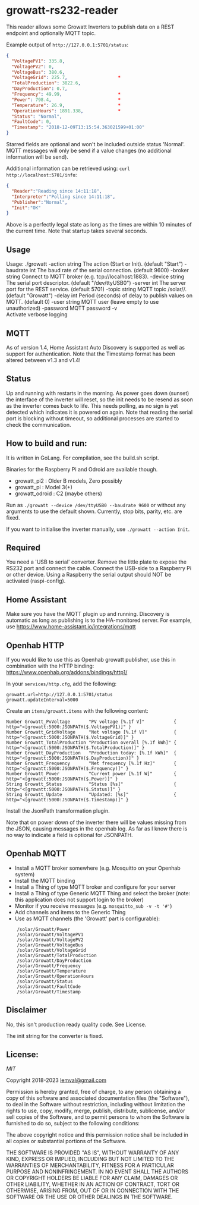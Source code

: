 # growatt-rs232-reader

This reader allows some Growatt Inverters to publish data on a REST endpoint and optionally MQTT topic.

Example output of ```http://127.0.0.1:5701/status```:
```json
{
  "VoltagePV1": 335.8,
  "VoltagePV2": 0,
  "VoltageBus": 380.6,
  "VoltageGrid": 225.7,                   *
  "TotalProduction": 3822.6,              
  "DayProduction": 0.7,
  "Frequency": 49.99,                     *
  "Power": 798.4,                         *
  "Temperature": 26.9,                    *
  "OperationHours": 1891.338,             *
  "Status": "Normal",
  "FaultCode": 0,
  "Timestamp": "2018-12-09T13:15:54.363021599+01:00"
}
```
Starred fields are optional and won't be included outside status 'Normal'.
MQTT messages will only be send if a value changes (no additional information will be send).

Additional information can be retrieved using: ```curl http://localhost:5701/info```:

```json
{
  "Reader":"Reading since 14:11:18",
  "Interpreter":"Polling since 14:11:18",
  "Publisher":"Normal",
  "Init":"OK"
}
```

Above is a perfectly legal state as long as the times are within 10 minutes of the current time. Note that startup takes several seconds.

## Usage

Usage: ./growatt <options>
  -action string
        The action (Start or Init). (default "Start")
  -baudrate int
        The baud rate of the serial connection. (default 9600)
  -broker string
        Connect to MQTT broker (e.g. tcp://localhost:1883).
  -device string
        The serial port descriptor. (default "/dev/ttyUSB0")
  -server int
        The server port for the REST service. (default 5701)
  -topic string
        MQTT topic /solar/<topic>/<item>. (default "Growatt")
  -delay int
        Period (seconds) of delay to publish values on MQTT. (default 0)
  -user string
		MQTT user (leave empty to use unauthorized)
  -password
		MQTT password
  -v    
		Activate verbose logging

## MQTT

As of version 1.4, Home Assistant Auto Discovery is supported as well as support for authentication.
Note that the Timestamp format has been altered between v1.3 and v1.4!

## Status

Up and running with restarts in the morning. As power goes down (sunset) the interface of the inverter will reset, so the init needs to be resend as soon as the inverter comes back to life. This needs polling, as no sign is yet detected which indicates it is powered on again. Note that reading the serial port is blocking without timeout, so additional processes are started to check the communication.

## How to build and run:

It is written in GoLang. For compilation, see the build.sh script.

Binaries for the Raspberry Pi and Odroid are available though.
* growatt_pi2 : Older B models, Zero possibly
* growatt_pi : Model 3(+)
* growatt_odroid : C2 (maybe others)

Run as ```./growatt --device /dev/ttyUSB0 --baudrate 9600``` or without any arguments to use the default shown.
Currently, stop bits, parity, etc. are fixed.

If you want to initialise the inverter manually, use ```./growatt --action Init```.
 
## Required

You need a 'USB to serial' converter. Remove the little plate to expose the RS232 port and connect the cable. Connect the USB-side to a Raspberry Pi or other device. Using a Raspberry the serial output should NOT be activated (raspi-config).

## Home Assistant

Make sure you have the MQTT plugin up and running. Discovery is automatic as long as publishing is to the HA-monitored server. For example, use https://www.home-assistant.io/integrations/mqtt

## Openhab HTTP

If you would like to use this as Openhab growatt publisher, use this in combination with the HTTP binding: https://www.openhab.org/addons/bindings/http1/

In your ```services/http.cfg```, add the following:
```
growatt.url=http://127.0.0.1:5701/status
growatt.updateInterval=5000
```

Create an ```items/growatt.items``` with the following content:
```
Number Growatt_PvVoltage       "PV voltage [%.1f V]"           { http="<[growatt:5000:JSONPATH($.VoltagePV1)]" }
Number Growatt_GridVoltage     "Net voltage [%.1f V]"          { http="<[growatt:5000:JSONPATH($.VoltageGrid)]" }
Number Growatt_TotalProduction "Production overall [%.1f kWh]" { http="<[growatt:5000:JSONPATH($.TotalProduction)]" }
Number Growatt_DayProduction   "Production today: [%.1f kWh]"  { http="<[growatt:5000:JSONPATH($.DayProduction)]" }
Number Growatt_Frequency       "Net frequency [%.1f Hz]"       { http="<[growatt:5000:JSONPATH($.Frequency)]" }
Number Growatt_Power           "Current power [%.1f W]"        { http="<[growatt:5000:JSONPATH($.Power)]" }
String Growatt_Status          "Status [%s]"                   { http="<[growatt:5000:JSONPATH($.Status)]" }
String Growatt_Update          "Updated: [%s]"                 { http="<[growatt:5000:JSONPATH($.Timestamp)]" }
```

Install the JsonPath transformation plugin.

Note that on power down of the inverter there will be values missing from the JSON, causing messages in the openhab log. As far as I know there is no way to indicate a field is optional for JSONPATH.

## Openhab MQTT

* Install a MQTT broker somewhere (e.g. Mosquitto on your Openhab system)
* Install the MQTT binding
* Install a Thing of type MQTT broker and configure for your server
* Install a Thing of type Generic MQTT Thing and select the broker
  (note: this application does not support login to the broker)
* Monitor if you receive messages (e.g. `mosquitto_sub -v -t '#'`)
* Add channels and items to the Generic Thing
* Use as MQTT channels (the 'Growatt' part is configurable):
```
	/solar/Growatt/Power         
	/solar/Growatt/VoltagePV1    
	/solar/Growatt/VoltagePV2    
	/solar/Growatt/VoltageBus    
	/solar/Growatt/VoltageGrid   
	/solar/Growatt/TotalProduction
	/solar/Growatt/DayProduction 
	/solar/Growatt/Frequency     
	/solar/Growatt/Temperature   
	/solar/Growatt/OperationHours
	/solar/Growatt/Status        
	/solar/Growatt/FaultCode     
	/solar/Growatt/Timestamp
```

## Disclaimer

No, this isn't production ready quality code. See License.

The init string for the converter is fixed. 

## License:

*MIT*

Copyright 2018-2023 lemval@gmail.com

Permission is hereby granted, free of charge, to any person obtaining a copy of this software and associated documentation files (the "Software"), to deal in the Software without restriction, including without limitation the rights to use, copy, modify, merge, publish, distribute, sublicense, and/or sell copies of the Software, and to permit persons to whom the Software is furnished to do so, subject to the following conditions:

The above copyright notice and this permission notice shall be included in all copies or substantial portions of the Software.

THE SOFTWARE IS PROVIDED "AS IS", WITHOUT WARRANTY OF ANY KIND, EXPRESS OR IMPLIED, INCLUDING BUT NOT LIMITED TO THE WARRANTIES OF MERCHANTABILITY, FITNESS FOR A PARTICULAR PURPOSE AND NONINFRINGEMENT. IN NO EVENT SHALL THE AUTHORS OR COPYRIGHT HOLDERS BE LIABLE FOR ANY CLAIM, DAMAGES OR OTHER LIABILITY, WHETHER IN AN ACTION OF CONTRACT, TORT OR OTHERWISE, ARISING FROM, OUT OF OR IN CONNECTION WITH THE SOFTWARE OR THE USE OR OTHER DEALINGS IN THE SOFTWARE.
